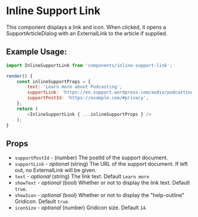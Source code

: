Inline Support Link
===================

This component displays a link and icon. When clicked, it opens a SupportArticleDialog with an ExternalLink to the article if supplied.

## Example Usage:

```js
import InlineSupportLink from 'components/inline-support-link';

render() {
	const inlineSupportProps = {
		text: 'Learn more about Podcasting',
		supportLink: 'https://en.support.wordpress.com/audio/podcasting/',
		supportPostId: 'https://example.com/#privacy',
	};
	return (
		<InlineSupportLink { ...inlineSupportProps } />
	);
}
```

## Props

- `supportPostId` - (number) The postId of the support document.
- `supportLink` - *optional* (string) The URL of the support document. If left out, no ExternalLink will be given.
- `text` - *optional* (string) The link text. Default `Learn more`
- `showText` - *optional* (bool) Whether or not to display the link text. Default `true`.
- `showIcon` - *optional* (bool) Whether or not to display the "help-outline" Gridicon. Default `true`.
- `iconSize` - *optional* (number) Gridicon size. Default `14`.
